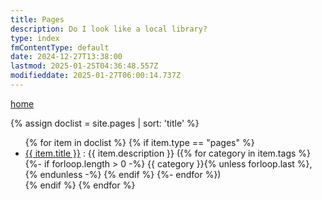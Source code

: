 ```yaml
---
title: Pages
description: Do I look like a local library?
type: index
fmContentType: default
date: 2024-12-27T13:38:00
lastmod: 2025-01-25T04:36:48.557Z
modifieddate: 2025-01-27T06:00:14.737Z
---
```


[home](/)

<!--- cSpell:disable --->
<!-- markdownlint-disable MD033 --->
{% assign doclist = site.pages | sort: 'title' %}
<ul>
{% for item in doclist %}
  {% if item.type == "pages" %}
    <li>
      <a href="{{ item.url }}">{{ item.title }}</a> : {{ item.description }}
      ({% for category in item.tags %}
        {%- if forloop.length > 0 -%}
        {{ category }}{% unless forloop.last %}, {% endunless -%} {% endif %}
      {%- endfor %})
    </li>
  {% endif %}
{% endfor %}
</ul>
<!-- markdownlint-enable MD033 --->
<!--- cSpell:disable --->
